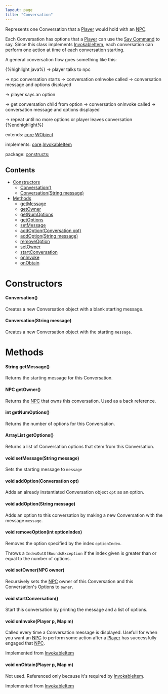```yaml
---
layout: page
title: "Conversation"
---
```


Represents one Conversation that a [Player](/core/player.html) would hold with an [NPC](/constructs/npc.html).

Each Conversation has options that a [Player](/core/player.html) can use the [Say Command](/parser/commands/say.html) to say. Since this class implements [InvokableItem](/core/invokableitem.html), each conversation can perform one action at time of each conversation starting. 

A general conversation flow goes something like this:

{%highlight java%}
-> player talks to npc

-> npc conversation starts
    -> conversation onInvoke called
    -> conversation message and options displayed

-> player says an option

-> get conversation child from option
    -> conversation onInvoke called
    -> conversation message and options displayed

-> repeat until no more options or player leaves conversation
{%endhighlight%}


extends:
    [core](/core/).[WObject](/core/wobject.html)

implements:
    [core](/core/).[InvokableItem](/core/invokableitem.html)    

package: [constructs](/constructs/);

## Contents

- [Constructors](#constructors)
  - [Conversation()](#conversation)
  - [Conversation(String message)](#conversationstring-message)
- [Methods](#methods)
  - [getMessage](#string-getmessage)
  - [getOwner](#npc-getowner)
  - [getNumOptions](#int-getnumoptions)
  - [getOptions](#arraylistconversation-getoptions)
  - [setMessage](#void-setmessagestring-message)
  - [addOption(Conversation opt)](#void-addoptionconversation-opt)
  - [addOption(String message)](#void-addoptionstring-message)
  - [removeOption](#void-removeoptionint-optionindex)
  - [setOwner](#void-setownernpc-owner)
  - [startConversation](#void-startconversation)
  - [onInvoke](#void-oninvokeplayer-p-map-m)
  - [onObtain](#void-onobtainplayer-p-map-m)

# Constructors

#### Conversation()

Creates a new Conversation object with a blank starting message.

#### Conversation(String message)

Creates a new Conversation object with the starting `message`.

# Methods

#### String getMessage()
    
Returns the starting message for this Conversation.

#### NPC getOwner()

Returns the [NPC](/constructs/npc.html) that owns this conversation. Used as a back reference.

#### int getNumOptions()

Returns the number of options for this Conversation.

#### ArrayList<Conversation> getOptions()

Returns a list of Conversation options that stem from this Conversation.

#### void setMessage(String message)

Sets the starting message to `message`

#### void addOption(Conversation opt)

Adds an already instantiated Conversation object `opt` as an option.

#### void addOption(String message)

Adds an option to this conversation by making a new Conversation with the message `message`.

#### void removeOption(int optionIndex)

Removes the option specified by the index `optionIndex`.

Throws a `IndexOutOfBoundsException` if the index given is greater than or equal to the number of options.

#### void setOwner(NPC owner)

Recursively sets the [NPC](/constructs/npc.html) owner of this Conversation and this Conversation's Options to `owner`.

#### void startConversation()

Start this conversation by printing the message and a list of options.

#### void onInvoke(Player p, Map m)

Called every time a Conversation message is displayed. Usefull for when you want an [NPC](/constructs/npc.html) to perform some action after a [Player](/core/player.html) has successfully engaged that [NPC](/constructs/npc.html).

Implemented from [InvokableItem](/core/invokableitem.html)

#### void onObtain(Player p, Map m)

Not used. Referenced only because it's required by [InvokableItem](/core/invokableitem.html).

Implemented from [InvokableItem](/core/invokableitem.html)
